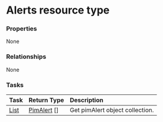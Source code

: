 # Alerts resource type



### Properties
None

### Relationships
None


### Tasks

| Task		   | Return Type	|Description|
|:---------------|:--------|:----------|
|[List](../api/pimalert_list.md) | [PimAlert](pimalert.md) [] |Get pimAlert object collection. |

<!-- uuid: 5e05f05b-87c6-4798-b959-ed2412effb4d
2015-10-14 23:39:27 UTC -->
<!-- {
  "type": "#page.annotation",
  "description": "Alerts resource",
  "keywords": "",
  "section": "documentation",
  "tocPath": ""
}-->